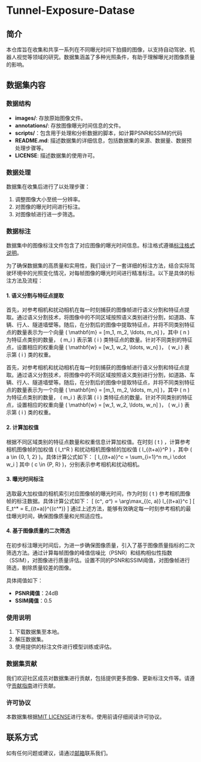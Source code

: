 # Tunnel-Exposure-Datase

## 简介
本仓库旨在收集和共享一系列在不同曝光时间下拍摄的图像，以支持自动驾驶、机器人视觉等领域的研究。数据集涵盖了多种光照条件，有助于理解曝光对图像质量的影响。

## 数据集内容

### 数据结构

- **images/**: 存放原始图像文件。
- **annotations/**: 存放图像曝光时间信息的文件。
- **scripts/**：包含用于处理和分析数据的脚本，如计算PSNR和SSIM的代码
- **README.md**: 描述数据集的详细信息，包括数据集的来源、数据量、数据预处理步骤等。
- **LICENSE**: 描述数据集的使用许可。

### 数据处理

数据集在收集后进行了以处理步骤：

1. 调整图像大小至统一分辨率。
2. 对图像的曝光时间进行标注。
3. 对图像帧进行进一步筛选。

### 数据标注

数据集中的图像标注文件包含了对应图像的曝光时间信息。标注格式遵循[标注格式说明](#标注格式)。

为了确保数据集的高质量和实用性，我们设计了一套详细的标注方法，结合实际驾驶环境中的光照变化情况，对每帧图像的曝光时间进行精准标注。以下是具体的标注方法及流程：

#### 1. 语义分割与特征点提取

首先，对参考相机和扰动相机在每一时刻捕获的图像帧进行语义分割和特征点提取。通过语义分割技术，将图像中的不同区域按照语义类别进行分割，如道路、车辆、行人、隧道墙壁等。随后，在分割后的图像中提取特征点，并将不同类别特征点的数量表示为一个向量 \( \mathbf{m} = [m_1, m_2, \ldots, m_n] \)，其中 \( n \) 为特征点类别的数量， \( m_i \) 表示第 \( i \) 类特征点的数量。针对不同类别的特征点，设置相应的权重向量 \( \mathbf{w} = [w_1, w_2, \ldots, w_n] \)， \( w_i \) 表示第 \( i \) 类的权重。

首先，对参考相机和扰动相机在每一时刻捕获的图像帧进行语义分割和特征点提取。通过语义分割技术，将图像中的不同区域按照语义类别进行分割，如道路、车辆、行人、隧道墙壁等。随后，在分割后的图像中提取特征点，并将不同类别特征点的数量表示为一个向量 \( \mathbf{m} = [m_1, m_2, \ldots, m_n] \)，其中 \( n \) 为特征点类别的数量， \( m_i \) 表示第 \( i \) 类特征点的数量。针对不同类别的特征点，设置相应的权重向量 \( \mathbf{w} = [w_1, w_2, \ldots, w_n] \)， \( w_i \) 表示第 \( i \) 类的权重。

#### 2. 计算加权值

根据不同区域类别的特征点数量和权重信息计算加权值。在时刻 \( t \) ，计算参考相机图像帧的加权值 \( I_t^R \) 和扰动相机图像帧的加权值 \( I_{(t+a)}^P \) ，其中 \( a \in \{0, 1, 2\} \)。具体计算公式如下：
\[ I_{(t+a)}^c = \sum_{i=1}^n m_i \cdot w_i \]
其中 \( c \in \{P, R\} \)，分别表示参考相机和扰动相机。

#### 3. 曝光时间标注

选取最大加权值的相机索引对应图像帧的曝光时间，作为时刻 \( t \) 参考相机图像帧的标注数据。具体计算公式如下：
\[ (c^*, a^*) = \arg\max_{(c, a)} I_{(t+a)}^c \]
\[ E_t^* = E_{(t+a)}^{(c^*)} \]
通过上述方法，能够有效确定每一时刻参考相机的最佳曝光时间，确保图像质量和光照适应性。

#### 4. 基于图像质量的二次筛选

在初步标注曝光时间后，为进一步确保图像质量，引入了基于图像质量指标的二次筛选方法。通过计算每帧图像的峰值信噪比（PSNR）和结构相似性指数（SSIM），对图像进行质量评估。设置不同的PSNR和SSIM阈值，对图像帧进行筛选，剔除质量较差的图像。

具体阈值如下：
- **PSNR阈值**：24dB
- **SSIM阈值**：0.5

### 使用说明

1. 下载数据集至本地。
2. 解压数据集。
3. 使用提供的标注文件进行模型训练或评估。

### 数据集贡献

我们欢迎社区成员对数据集进行贡献，包括提供更多图像、更新标注文件等。请遵守[贡献指南](#贡献指南)进行贡献。

### 许可协议

本数据集根据[MIT LICENSE](LICENSE)进行发布。使用前请仔细阅读许可协议。

## 联系方式

如有任何问题或建议，请通过[邮箱](2583246961@qq.com)联系我们。
